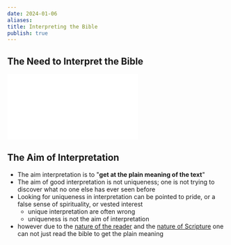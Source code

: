 ```yaml
---
date: 2024-01-06
aliases: 
title: Interpreting the Bible
publish: true
---
```


## The Need to Interpret the Bible
![The Need to Interpret](./The%20Need%20to%20Interpret%20The%20Bible.md)


## The Aim of Interpretation
* The aim interpretation is to "**get at the plain meaning of the text**"
* The aim of good interpretation is not uniqueness; one is not trying to discover what no one else has ever seen before
* Looking for uniqueness in interpretation can be pointed to pride, or a false sense of spirituality, or vested interest
    * unique interpretation are often wrong
    * uniqueness is not the aim of interpretation
* however due to the [nature of the reader](./The%20Reader%20as%20an%20Interpreter.md) and the [nature of Scripture](./The%20Nature%20of%20Scripture.md) one can  not just read the bible to get the plain meaning